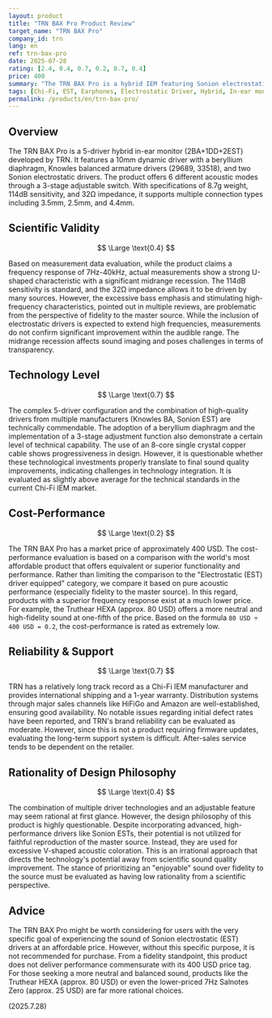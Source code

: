 ```yaml
---
layout: product
title: "TRN BAX Pro Product Review"
target_name: "TRN BAX Pro"
company_id: trn
lang: en
ref: trn-bax-pro
date: 2025-07-28
rating: [2.4, 0.4, 0.7, 0.2, 0.7, 0.4]
price: 400
summary: "The TRN BAX Pro is a hybrid IEM featuring Sonion electrostatic drivers. While it incorporates advanced technology, its tuning prioritizes a V-shaped sound signature over fidelity, resulting in limited cost-performance based on measured performance."
tags: [Chi-Fi, EST, Earphones, Electrostatic Driver, Hybrid, In-ear monitors]
permalink: /products/en/trn-bax-pro/
---
```

## Overview

The TRN BAX Pro is a 5-driver hybrid in-ear monitor (2BA+1DD+2EST) developed by TRN. It features a 10mm dynamic driver with a beryllium diaphragm, Knowles balanced armature drivers (29689, 33518), and two Sonion electrostatic drivers. The product offers 6 different acoustic modes through a 3-stage adjustable switch. With specifications of 8.7g weight, 114dB sensitivity, and 32Ω impedance, it supports multiple connection types including 3.5mm, 2.5mm, and 4.4mm.

## Scientific Validity

$$ \Large \text{0.4} $$

Based on measurement data evaluation, while the product claims a frequency response of 7Hz-40kHz, actual measurements show a strong U-shaped characteristic with a significant midrange recession. The 114dB sensitivity is standard, and the 32Ω impedance allows it to be driven by many sources. However, the excessive bass emphasis and stimulating high-frequency characteristics, pointed out in multiple reviews, are problematic from the perspective of fidelity to the master source. While the inclusion of electrostatic drivers is expected to extend high frequencies, measurements do not confirm significant improvement within the audible range. The midrange recession affects sound imaging and poses challenges in terms of transparency.

## Technology Level

$$ \Large \text{0.7} $$

The complex 5-driver configuration and the combination of high-quality drivers from multiple manufacturers (Knowles BA, Sonion EST) are technically commendable. The adoption of a beryllium diaphragm and the implementation of a 3-stage adjustment function also demonstrate a certain level of technical capability. The use of an 8-core single crystal copper cable shows progressiveness in design. However, it is questionable whether these technological investments properly translate to final sound quality improvements, indicating challenges in technology integration. It is evaluated as slightly above average for the technical standards in the current Chi-Fi IEM market.

## Cost-Performance

$$ \Large \text{0.2} $$

The TRN BAX Pro has a market price of approximately 400 USD. The cost-performance evaluation is based on a comparison with the world's most affordable product that offers equivalent or superior functionality and performance. Rather than limiting the comparison to the "Electrostatic (EST) driver equipped" category, we compare it based on pure acoustic performance (especially fidelity to the master source). In this regard, products with a superior frequency response exist at a much lower price. For example, the Truthear HEXA (approx. 80 USD) offers a more neutral and high-fidelity sound at one-fifth of the price. Based on the formula `80 USD ÷ 400 USD = 0.2`, the cost-performance is rated as extremely low.

## Reliability & Support

$$ \Large \text{0.7} $$

TRN has a relatively long track record as a Chi-Fi IEM manufacturer and provides international shipping and a 1-year warranty. Distribution systems through major sales channels like HiFiGo and Amazon are well-established, ensuring good availability. No notable issues regarding initial defect rates have been reported, and TRN's brand reliability can be evaluated as moderate. However, since this is not a product requiring firmware updates, evaluating the long-term support system is difficult. After-sales service tends to be dependent on the retailer.

## Rationality of Design Philosophy

$$ \Large \text{0.4} $$

The combination of multiple driver technologies and an adjustable feature may seem rational at first glance. However, the design philosophy of this product is highly questionable. Despite incorporating advanced, high-performance drivers like Sonion ESTs, their potential is not utilized for faithful reproduction of the master source. Instead, they are used for excessive V-shaped acoustic coloration. This is an irrational approach that directs the technology's potential away from scientific sound quality improvement. The stance of prioritizing an "enjoyable" sound over fidelity to the source must be evaluated as having low rationality from a scientific perspective.

## Advice

The TRN BAX Pro might be worth considering for users with the very specific goal of experiencing the sound of Sonion electrostatic (EST) drivers at an affordable price. However, without this specific purpose, it is not recommended for purchase. From a fidelity standpoint, this product does not deliver performance commensurate with its 400 USD price tag. For those seeking a more neutral and balanced sound, products like the Truthear HEXA (approx. 80 USD) or even the lower-priced 7Hz Salnotes Zero (approx. 25 USD) are far more rational choices.

(2025.7.28)
